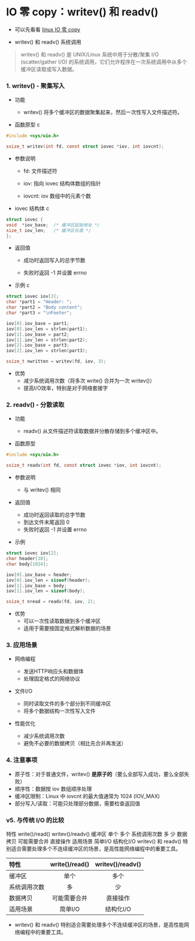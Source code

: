 # IO 零 copy：writev() 和 readv()
*  可以先看看 [linux IO 零 copy](https://strikefreedom.top/archives/linux-io-stack-and-zero-copy)

* writev() 和 readv() 系统调用
> writev() 和 readv() 是 UNIX/Linux 系统中用于分散/聚集 I/O (scatter/gather I/O) 的系统调用，它们允许程序在一次系统调用中从多个缓冲区读取或写入数据。
### 1. writev() - 聚集写入
   * 功能
     * writev() 将多个缓冲区的数据聚集起来，然后一次性写入文件描述符。

* 函数原型
c
```c
#include <sys/uio.h>

ssize_t writev(int fd, const struct iovec *iov, int iovcnt);

```
* 参数说明
  * fd: 文件描述符

  * iov: 指向 iovec 结构体数组的指针

  * iovcnt: iov 数组中的元素个数

* iovec 结构体
c
```c
struct iovec {
void  *iov_base;  /* 缓冲区起始地址 */
size_t iov_len;   /* 缓冲区长度 */
};
```
* 返回值
  * 成功时返回写入的总字节数

  * 失败时返回 -1 并设置 errno

* 示例
c
```c
struct iovec iov[3];
char *part1 = "Header: ";
char *part2 = "Body content";
char *part3 = "\nFooter";

iov[0].iov_base = part1;
iov[0].iov_len = strlen(part1);
iov[1].iov_base = part2;
iov[1].iov_len = strlen(part2);
iov[2].iov_base = part3;
iov[2].iov_len = strlen(part3);

ssize_t nwritten = writev(fd, iov, 3);
```
* 优势
  * 减少系统调用次数（将多次 write() 合并为一次 writev()）
  * 提高I/O效率，特别是对于网络套接字

### 2. readv() - 分散读取
   * 功能
     * readv() 从文件描述符读取数据并分散存储到多个缓冲区中。

* 函数原型

```c
#include <sys/uio.h>

ssize_t readv(int fd, const struct iovec *iov, int iovcnt);
```
* 参数说明
  * 与 writev() 相同

* 返回值
  * 成功时返回读取的总字节数
  * 到达文件末尾返回 0
  * 失败时返回 -1 并设置 errno

* 示例
```c
struct iovec iov[2];
char header[10];
char body[1024];

iov[0].iov_base = header;
iov[0].iov_len = sizeof(header);
iov[1].iov_base = body;
iov[1].iov_len = sizeof(body);

ssize_t nread = readv(fd, iov, 2);
```
* 优势
  * 可以一次性读取数据到多个缓冲区
  * 适用于需要按固定格式解析数据的场景

### 3. 应用场景
   * 网络编程
     * 发送HTTP响应头和数据体
     * 处理固定格式的网络协议
   * 文件I/O
     * 同时读取文件的多个部分到不同缓冲区
     * 将多个数据结构一次性写入文件

* 性能优化
  * 减少系统调用次数
  * 避免不必要的数据拷贝（相比先合并再发送）

### 4. 注意事项
   * 原子性：对于普通文件，writev() **是原子的**（要么全部写入成功，要么全部失败）
   * 顺序性：数据按 iov 数组顺序处理
   * 缓冲区限制：Linux 中 iovcnt 的最大值通常为 1024 (IOV_MAX)
   * 部分写入/读取：可能只处理部分数据，需要检查返回值

### v5. 与传统 I/O 的比较
   特性	write()/read()	writev()/readv()
   缓冲区	单个	多个
   系统调用次数	多	少
   数据拷贝	可能需要合并	直接操作
   适用场景	简单I/O	结构化I/O
   writev() 和 readv() 特别适合需要处理多个不连续缓冲区的场景，是高性能网络编程中的重要工具。
   


|特性	|write()/read()	| writev()/readv() |
|:--------|:--------------:|:----------------:|
|缓冲区	|单个	|        多个        |
|系统调用次数	|多	|        少         |
|数据拷贝	|可能需要合并	|       直接操作       |
|适用场景	|简单I/O	|      结构化I/O      |

* writev() 和 readv() 特别适合需要处理多个不连续缓冲区的场景，是高性能网络编程中的重要工具。

